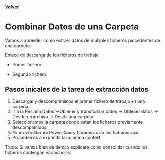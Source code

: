 ##### [Volver](/Curso-de-Herramientas-analiticas-para-auditoria-I/pages/Indice_curso.md)
<script src="https://kit.fontawesome.com/065728df02.js" crossorigin="anonymous"></script>

# Combinar Datos de una Carpeta
 
Vamos a aprender como extraer datos de múltiples ficheros procedentes de una carpeta.

Enlace de descarga de los ficheros de trabajo:  

* Primer fichero <a href="/Curso-de-Herramientas-analiticas-para-auditoria-I/downloads/6.1.Inventarios.zip"><i class="far fa-file-archive"></i></a> 

* Segundo fichero <a href="/Curso-de-Herramientas-analiticas-para-auditoria-I/downloads/6.2.Ventas.zip"><i class="far fa-file-archive"></i></a>


## Pasos inicales de la tarea de extracción datos 

1. Descargar y descomprimimos el primer fichero de trabajo en una carpeta.
2. Ir a la Pestaña Datos ->Obtener y transformar datos -> Obtener 
datos -> Desde un archivo -> Desde una carpeta.
3. Seleccionamos la carpeta donde están los ficheros previamente descomprimidos.
4. Ya en el editor de Power Query filtramos solo los ficheros xlsx.
5. Procedemos a expandir la columna content

Truco: Si vamos bien de tiempo explicaré como consolidar cuando los ficheros contengan varias hojas.




